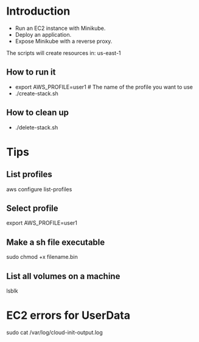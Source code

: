 # Introduction

- Run an EC2 instance with Minikube.
- Deploy an application.
- Expose Minikube with a reverse proxy.

The scripts will create resources in: us-east-1

## How to run it
- export AWS_PROFILE=user1 # The name of the profile you want to use
- ./create-stack.sh

## How to clean up
- ./delete-stack.sh

# Tips

## List profiles
aws configure list-profiles

## Select profile
export AWS_PROFILE=user1

## Make a sh file executable
sudo chmod +x filename.bin

## List all volumes on a machine
lsblk

# EC2 errors for UserData
sudo cat /var/log/cloud-init-output.log